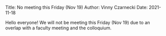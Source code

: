 Title: No meeting this Friday (Nov 19)
Author: Vinny Czarnecki
Date: 2021-11-18

Hello everyone! We will not be meeting this Friday (Nov 19) due to an overlap with a faculty meeting and the colloquium.
